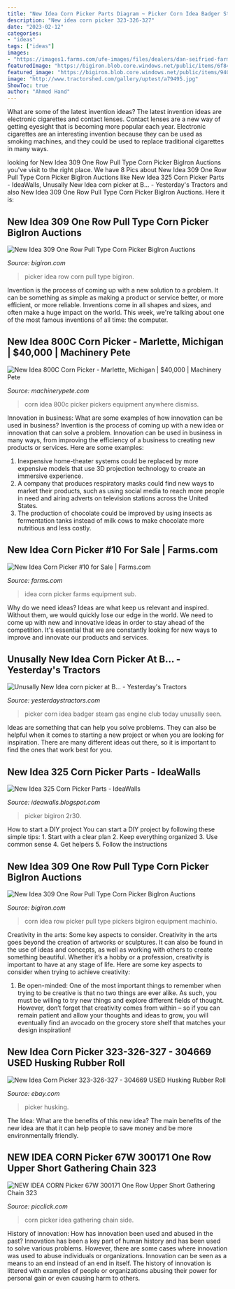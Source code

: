 ```yaml
---
title: "New Idea Corn Picker Parts Diagram ~ Picker Corn Idea Badger Steam Gas Engine Club Today Unusally Seen"
description: "New idea corn picker 323-326-327"
date: "2023-02-12"
categories:
- "ideas"
tags: ["ideas"]
images:
- "https://images1.farms.com/ufe-images/files/dealers/dan-seifried-farm-equipment/listingimages/291201-1.jpg"
featuredImage: "https://bigiron.blob.core.windows.net/public/items/6f849a93f185e91180e700155d72fb0f/newidea3252r30cornpickerpartsmachine.jpg"
featured_image: "https://bigiron.blob.core.windows.net/public/items/940f1ca89112e81180c000155d3f3c71/newidea309newideamdl309onerowpulltypecornpicker-4.jpg"
image: "http://www.tractorshed.com/gallery/uptest/a79495.jpg"
ShowToc: true
author: "Ahmed Hand"
---
```



What are some of the latest invention ideas?
The latest invention ideas are electronic cigarettes and contact lenses. Contact lenses are a new way of getting eyesight that is becoming more popular each year. Electronic cigarettes are an interesting invention because they can be used as smoking machines, and they could be used to replace traditional cigarettes in many ways.

	

		
looking for New Idea 309 One Row Pull Type Corn Picker BigIron Auctions you've visit to the right place. We have 8 Pics about New Idea 309 One Row Pull Type Corn Picker BigIron Auctions like New Idea 325 Corn Picker Parts - IdeaWalls, Unusally New Idea corn picker at B... - Yesterday&#039;s Tractors and also New Idea 309 One Row Pull Type Corn Picker BigIron Auctions. Here it is:
		
    
## New Idea 309 One Row Pull Type Corn Picker BigIron Auctions

<img loading=lazy src="https://bigiron.blob.core.windows.net/public/items/940f1ca89112e81180c000155d3f3c71/newidea309newideamdl309onerowpulltypecornpicker-4.jpg" onerror="this.onerror=null;this.src='https://tse2.mm.bing.net/th?id=OIP.Aq_i0ujVV-7k7iOCmvJpMQHaFj&amp;pid=15.1';" alt="New Idea 309 One Row Pull Type Corn Picker BigIron Auctions">

_Source: bigiron.com_

>picker idea row corn pull type bigiron. 

	

Invention is the process of coming up with a new solution to a problem. It can be something as simple as making a product or service better, or more efficient, or more reliable. Inventions come in all shapes and sizes, and often make a huge impact on the world. This week, we're talking about one of the most famous inventions of all time: the computer.

    
## New Idea 800C Corn Picker - Marlette, Michigan | $40,000 | Machinery Pete

<img loading=lazy src="https://assets.machinerypete.com/uploads/image/processed_image/5556148/img.axd" onerror="this.onerror=null;this.src='https://tse3.mm.bing.net/th?id=OIP.ceMoD-qY1hOL4whfKF08lAHaFj&amp;pid=15.1';" alt="New Idea 800C Corn Picker - Marlette, Michigan | $40,000 | Machinery Pete">

_Source: machinerypete.com_

>corn idea 800c picker pickers equipment anywhere dismiss. 

	

Innovation in business: What are some examples of how innovation can be used in business?
Invention is the process of coming up with a new idea or innovation that can solve a problem. Innovation can be used in business in many ways, from improving the efficiency of a business to creating new products or services. Here are some examples: 
1. Inexpensive home-theater systems could be replaced by more expensive models that use 3D projection technology to create an immersive experience. 
2. A company that produces respiratory masks could find new ways to market their products, such as using social media to reach more people in need and airing adverts on television stations across the United States. 
3. The production of chocolate could be improved by using insects as fermentation tanks instead of milk cows to make chocolate more nutritious and less costly. 

    
## New Idea Corn Picker #10 For Sale | Farms.com

<img loading=lazy src="https://images1.farms.com/ufe-images/files/dealers/dan-seifried-farm-equipment/listingimages/291201-1.jpg" onerror="this.onerror=null;this.src='https://tse2.mm.bing.net/th?id=OIP.IZh6okg4lu01Nx3KUXjv7AHaE8&amp;pid=15.1';" alt="New Idea Corn Picker #10 for Sale | Farms.com">

_Source: farms.com_

>idea corn picker farms equipment sub. 

	

Why do we need ideas?
Ideas are what keep us relevant and inspired. Without them, we would quickly lose our edge in the world. We need to come up with new and innovative ideas in order to stay ahead of the competition. It's essential that we are constantly looking for new ways to improve and innovate our products and services.

    
## Unusally New Idea Corn Picker At B... - Yesterday&#039;s Tractors

<img loading=lazy src="http://www.tractorshed.com/gallery/uptest/a79495.jpg" onerror="this.onerror=null;this.src='https://tse1.mm.bing.net/th?id=OIP.GHaLiSsv8JTXslirVK3TqQHaFj&amp;pid=15.1';" alt="Unusally New Idea corn picker at B... - Yesterday&#039;s Tractors">

_Source: yesterdaystractors.com_

>picker corn idea badger steam gas engine club today unusally seen. 

	

Ideas are something that can help you solve problems. They can also be helpful when it comes to starting a new project or when you are looking for inspiration. There are many different ideas out there, so it is important to find the ones that work best for you.

    
## New Idea 325 Corn Picker Parts - IdeaWalls

<img loading=lazy src="https://bigiron.blob.core.windows.net/public/items/6f849a93f185e91180e700155d72fb0f/newidea3252r30cornpickerpartsmachine.jpg" onerror="this.onerror=null;this.src='https://tse4.mm.bing.net/th?id=OIP.04RkWsATrmoqAz4Aks_gXQHaFj&amp;pid=15.1';" alt="New Idea 325 Corn Picker Parts - IdeaWalls">

_Source: ideawalls.blogspot.com_

>picker bigiron 2r30. 

	

How to start a DIY project
You can start a DIY project by following these simple tips: 1. Start with a clear plan 2. Keep everything organized 3. Use common sense 4. Get helpers 5. Follow the instructions 
    
## New Idea 309 One Row Pull Type Corn Picker BigIron Auctions

<img loading=lazy src="https://bigiron.blob.core.windows.net/public/items/940f1ca89112e81180c000155d3f3c71/newidea309newideamdl309onerowpulltypecornpicker-7.jpg" onerror="this.onerror=null;this.src='https://tse2.mm.bing.net/th?id=OIP.UdfCSVUgG2UCqefh7LUd5wHaFj&amp;pid=15.1';" alt="New Idea 309 One Row Pull Type Corn Picker BigIron Auctions">

_Source: bigiron.com_

>corn idea row picker pull type pickers bigiron equipment machinio. 

	

Creativity in the arts: Some key aspects to consider.
Creativity in the arts goes beyond the creation of artworks or sculptures. It can also be found in the use of ideas and concepts, as well as working with others to create something beautiful. Whether it’s a hobby or a profession, creativity is important to have at any stage of life. Here are some key aspects to consider when trying to achieve creativity: 
1) Be open-minded: One of the most important things to remember when trying to be creative is that no two things are ever alike. As such, you must be willing to try new things and explore different fields of thought. However, don’t forget that creativity comes from within – so if you can remain patient and allow your thoughts and ideas to grow, you will eventually find an avocado on the grocery store shelf that matches your design inspiration!

    
## New Idea Corn Picker 323-326-327 - 304669 USED Husking Rubber Roll

<img loading=lazy src="https://i.ebayimg.com/images/g/jf8AAOSwIFtZ~1nb/s-l400.jpg" onerror="this.onerror=null;this.src='https://tse1.mm.bing.net/th?id=OIP.xF4Gc0Vb2wG9qf-omvmeRgAAAA&amp;pid=15.1';" alt="New Idea Corn Picker 323-326-327 - 304669 USED Husking Rubber Roll">

_Source: ebay.com_

>picker husking. 

	

The Idea: What are the benefits of this new idea?
The main benefits of the new idea are that it can help people to save money and be more environmentally friendly.

    
## NEW IDEA CORN Picker 67W 300171 One Row Upper Short Gathering Chain 323

<img loading=lazy src="https://www.picclickimg.com/d/l400/pict/163938664978_/New-Idea-Corn-Picker-324-325-USED-302320.jpg" onerror="this.onerror=null;this.src='https://tse3.mm.bing.net/th?id=OIP.j7zQMS5IZRRuvr_rcVYQBAAAAA&amp;pid=15.1';" alt="NEW IDEA CORN Picker 67W 300171 One Row Upper Short Gathering Chain 323">

_Source: picclick.com_

>corn picker idea gathering chain side. 

	

History of innovation: How has innovation been used and abused in the past?
Innovation has been a key part of human history and has been used to solve various problems. However, there are some cases where innovation was used to abuse individuals or organizations. Innovation can be seen as a means to an end instead of an end in itself. The history of innovation is littered with examples of people or organizations abusing their power for personal gain or even causing harm to others.

